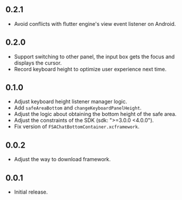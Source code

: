 ## 0.2.1

* Avoid conflicts with flutter engine's view event listener on Android.

## 0.2.0

* Support switching to other panel, the input box gets the focus and displays the cursor.
* Record keyboard height to optimize user experience next time.

## 0.1.0

* Adjust keyboard height listener manager logic.
* Add `safeAreaBottom` and `changeKeyboardPanelHeight`.
* Adjust the logic about obtaining the bottom height of the safe area.
* Adjust the constraints of the SDK (sdk: ">=3.0.0 <4.0.0").
* Fix version of `FSAChatBottomContainer.xcframework`.

## 0.0.2

* Adjust the way to download framework.

## 0.0.1

* Initial release.
